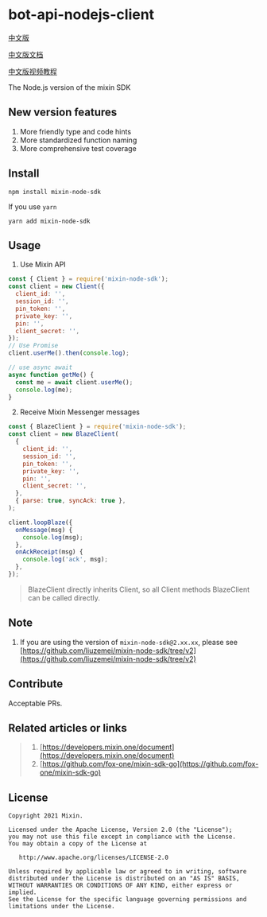 # bot-api-nodejs-client

[中文版](./README.zh-CN.md)

[中文版文档](https://liuzemei.github.io/mixin-js-sdk-docs/docs/server/intro)

[中文版视频教程](https://developers.mixinbots.com/courses/1e276ee9-18fb-42e3-915a-54b049679084)

The Node.js version of the mixin SDK

## New version features

1. More friendly type and code hints
2. More standardized function naming
3. More comprehensive test coverage

## Install

```shell
npm install mixin-node-sdk
```

If you use `yarn`

```shell
yarn add mixin-node-sdk
```

## Usage

1. Use Mixin API

```js
const { Client } = require('mixin-node-sdk');
const client = new Client({
  client_id: '',
  session_id: '',
  pin_token: '',
  private_key: '',
  pin: '',
  client_secret: '',
});
// Use Promise
client.userMe().then(console.log);

// use async await
async function getMe() {
  const me = await client.userMe();
  console.log(me);
}
```

2. Receive Mixin Messenger messages

```js
const { BlazeClient } = require('mixin-node-sdk');
const client = new BlazeClient(
  {
    client_id: '',
    session_id: '',
    pin_token: '',
    private_key: '',
    pin: '',
    client_secret: '',
  },
  { parse: true, syncAck: true },
);

client.loopBlaze({
  onMessage(msg) {
    console.log(msg);
  },
  onAckReceipt(msg) {
    console.log('ack', msg);
  },
});
```

> BlazeClient directly inherits Client, so all Client methods BlazeClient can be called directly.

## Note

1. If you are using the version of `mixin-node-sdk@2.xx.xx`, please see [https://github.com/liuzemei/mixin-node-sdk/tree/v2](https://github.com/liuzemei/mixin-node-sdk/tree/v2)

## Contribute

Acceptable PRs.

## Related articles or links

> 1. [https://developers.mixin.one/document](https://developers.mixin.one/document)
> 2. [https://github.com/fox-one/mixin-sdk-go](https://github.com/fox-one/mixin-sdk-go)

## License

```
Copyright 2021 Mixin.

Licensed under the Apache License, Version 2.0 (the "License");
you may not use this file except in compliance with the License.
You may obtain a copy of the License at

   http://www.apache.org/licenses/LICENSE-2.0

Unless required by applicable law or agreed to in writing, software
distributed under the License is distributed on an "AS IS" BASIS,
WITHOUT WARRANTIES OR CONDITIONS OF ANY KIND, either express or implied.
See the License for the specific language governing permissions and
limitations under the License.
```
